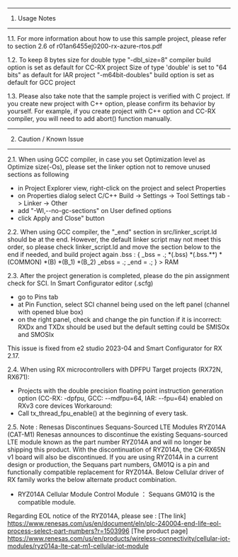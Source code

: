 ---------------
1. Usage Notes
---------------
1.1. For more information about how to use this sample project, 
please refer to section 2.6 of r01an6455ej0200-rx-azure-rtos.pdf

1.2. To keep 8 bytes size for double type
 "-dbl_size=8" compiler build option is set as default for CC-RX project
 Size of type 'double' is set to "64 bits" as default for IAR project
 "-m64bit-doubles" build option is set as default for GCC project

1.3. Please also take note that the sample project is verified with C project.
If you create new project with C++ option, please confirm its behavior by yourself.
For example, if you create project with C++ option and CC-RX compiler, you will need to add abort() function manually.

------------------------
2. Caution / Known Issue
------------------------
2.1. When using GCC compiler, in case you set Optimization level as Optimize size(-Os), please set the linker option not to remove unused sections as following
- in Project Explorer view, right-click on the project and select Properties
- on Properties dialog select C/C++ Build -> Settings -> Tool Settings tab -> Linker -> Other
- add "-Wl,--no-gc-sections" on User defined options
- click Apply and Close" button

2.2. When using GCC compiler, the "_end" section in src/linker_script.ld should be at the end. However, the default linker script may not meet this order, so please check linker_script.ld and move the section below to the end if needed, and build project again
.bss :
{
	_bss = .;
	*(.bss)
	*(.bss.**)
	*(COMMON)
	*(B)
	*(B_1)
	*(B_2)
	_ebss = .;
	_end = .;
} > RAM

2.3. After the project generation is completed, please do the pin assignment check for SCI.
In Smart Configurator editor (<projectname>.scfg)
- go to Pins tab
- at Pin Function, select SCI channel being used on the left panel (channel with opened blue box)
- on the right panel, check and change the pin function if it is incorrect: 
  RXDx and TXDx should be used but the default setting could be SMISOx and SMOSIx

This issue is fixed from e2 studio 2023-04 and Smart Configurator for RX 2.17.

2.4. When using RX microcontrollers with DPFPU
Target projects (RX72N, RX671):
- Projects with the double precision floating point instruction generation option (CC-RX: -dpfpu, GCC: --mdfpu=64, IAR: --fpu=64) enabled on RXv3 core devices
Workaround:
- Call tx_thread_fpu_enable() at the beginning of every task.

2.5. Note : Renesas Discontinues Sequans-Sourced LTE Modules RYZ014A (CAT-M1)
Renesas announces to discontinue the existing Sequans-sourced LTE module known as the part number RYZ014A and will no longer be shipping this product. 
With the discontinuation of RYZ014A, the CK-RX65N v1 board will also be discontinued. If you are using RYZ014A in a current design or production, the Sequans part numbers, GM01Q is a pin and functionally compatible replacement for RYZ014A.
Below Cellular driver of RX family works the below alternate product combination.
- RYZ014A Cellular Module Control Module ： Sequans GM01Q is the compatible module.

Regarding EOL notice of the RYZ014A, please see :
[The link] https://www.renesas.com/us/en/document/eln/plc-240004-end-life-eol-process-select-part-numbers?r=1503996
[The product page] https://www.renesas.com/us/en/products/wireless-connectivity/cellular-iot-modules/ryz014a-lte-cat-m1-cellular-iot-module